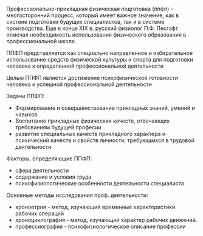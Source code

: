 Профессионально-прикладная физическая подготовка (ппфп) - многосторонний процесс, который имеет важное значение, как в систеие подготовки будущих специалистов, так и в системе производства. 
Еще в конце XIX в. русский физиолог П.Ф. Лесгафт отмечал необходимость использования физического образования в профессиональной школе.

ППФП представляется как специально направленное и избирательное использование средств физической культуры и спорта для подготовки человека к определенной профессиональной деятельности

Целью ППФП является достижение психофизической готовности человека к успешной профессиональной деятельности

Задачи ППФП:
- Формирование и совершенствование прикладных знаний, умений и навыков
- Воспитание прикладных физических качеств, отвечающих требованиям будущей професии
- развитие специальных качеств прикладного характера и психический качеств и свойств личности, требующмхся в трудовой деятельности

Факторы, определяющие ППФП:
- сфера деятельности
- содержание и условия труда
- психофизиологические особенности деятельности специалиста

Основные методы исследования проф. деятельности:

- хроноетрия - метод, изучающий временные характеристики рабочих операций
- хроноциклография - метод, изучающий характер рабочих движений.
- профессиография - психофизиологическое описание профессии


